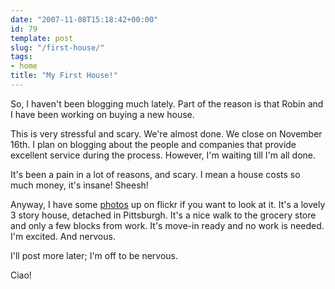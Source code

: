 ```yaml
---
date: "2007-11-08T15:18:42+00:00"
id: 79
template: post
slug: "/first-house/"
tags:
- home
title: "My First House!"
---
```


So, I haven't been blogging much lately. Part of the reason is that Robin and
I have been working on buying a new house.

This is very stressful and scary. We're almost done. We close on November
16th. I plan on blogging about the people and companies that provide excellent
service during the process. However, I'm waiting till I'm all done.

It's been a pain in a lot of reasons, and scary. I mean a house costs so much
money, it's insane! Sheesh!

Anyway, I have some
[photos](https://flickr.com/photos/docwhat/sets/72157602423731857/) up on
flickr if you want to look at it. It's a lovely 3 story house, detached in
Pittsburgh. It's a nice walk to the grocery store and only a few blocks from
work. It's move-in ready and no work is needed. I'm excited. And nervous.

I'll post more later; I'm off to be nervous.

Ciao!
